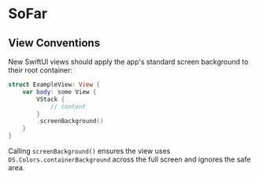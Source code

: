# SoFar

## View Conventions

New SwiftUI views should apply the app's standard screen background to their root container:

```swift
struct ExampleView: View {
    var body: some View {
        VStack {
            // content
        }
        .screenBackground()
    }
}
```

Calling `screenBackground()` ensures the view uses `DS.Colors.containerBackground` across the full screen and ignores the safe area.
